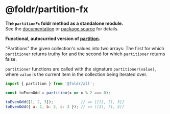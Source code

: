 # @foldr/partition-fx

**The `partitionFx` foldr method as a standalone module.**    
See the [documentation](http://foldr.com/0.0.0/partition-fx) or [package source](https:/github.com/CloudVessel/foldr/blob/master/packages/categories/partition-fx/src/index.js) for details.

**Functional, autocurried version of [partition](#partition).**

"Partitions" the given collection's values into two arrays: The first for which `partitioner`
returns truthy for and the second for which `partitioner` returns false.

`partitioner` functions are called with the signature `partitioner(value)`,
where `value` is the current item in the collection being iterated over.

```js
import { partition } from '@foldr/all';

const toEvenOdd = partition(x => x % 2 === 0);

toEvenOdd([1, 2, 3]);            // => [[2], [1, 3]]
toEvenOdd({ a: 1, b: 2, c: 3 }); // => [[2], [1, 3]]
```
